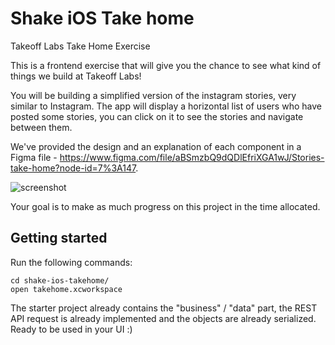 # Shake iOS Take home

Takeoff Labs Take Home Exercise

This is a frontend exercise that will give you the chance to see what kind of things we build at Takeoff Labs!

You will be building a simplified version of the instagram stories, very similar to Instagram. 
The app will display a horizontal list of users who have posted some stories, you can click on it to see the stories and navigate between them.

We've provided the design and an explanation of each component in a Figma file - https://www.figma.com/file/aBSmzbQ9dQDlEfriXGA1wJ/Stories-take-home?node-id=7%3A147. 

![screenshot](https://i.imgur.com/24gTLMh.png)

Your goal is to make as much progress on this project in the time allocated.

## Getting started
  
Run the following commands:

```
cd shake-ios-takehome/
open takehome.xcworkspace
```

The starter project already contains the "business" / "data" part, the REST API request is already implemented and the objects are already serialized. Ready to be used in your UI :)
